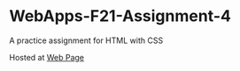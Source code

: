 # WebApps-F21-Assignment-4
A practice assignment for HTML with CSS

Hosted at [Web Page](https://44-563-webapps-f21.github.io/webapps-f21-assignment-4-AJ-Hagemann/play.html)
